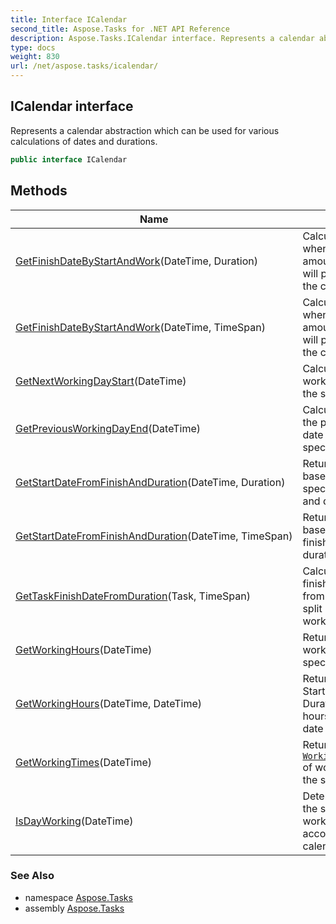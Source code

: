 ```yaml
---
title: Interface ICalendar
second_title: Aspose.Tasks for .NET API Reference
description: Aspose.Tasks.ICalendar interface. Represents a calendar abstraction which can be used for various calculations of dates and durations
type: docs
weight: 830
url: /net/aspose.tasks/icalendar/
---
```

## ICalendar interface

Represents a calendar abstraction which can be used for various calculations of dates and durations.

```csharp
public interface ICalendar
```

## Methods

| Name | Description |
| --- | --- |
| [GetFinishDateByStartAndWork](../../aspose.tasks/icalendar/getfinishdatebystartandwork/#getfinishdatebystartandwork)(DateTime, Duration) | Calculates the date when the specified amount of work time will pass according to the calendar. |
| [GetFinishDateByStartAndWork](../../aspose.tasks/icalendar/getfinishdatebystartandwork/#getfinishdatebystartandwork_1)(DateTime, TimeSpan) | Calculates the date when the specified amount of work time will pass according to the calendar. |
| [GetNextWorkingDayStart](../../aspose.tasks/icalendar/getnextworkingdaystart/)(DateTime) | Calculates next working day start for the specified date. |
| [GetPreviousWorkingDayEnd](../../aspose.tasks/icalendar/getpreviousworkingdayend/)(DateTime) | Calculates the end of the previous working date from the specified date. |
| [GetStartDateFromFinishAndDuration](../../aspose.tasks/icalendar/getstartdatefromfinishandduration/#getstartdatefromfinishandduration)(DateTime, Duration) | Returns start date based on the specified finish date and duration. |
| [GetStartDateFromFinishAndDuration](../../aspose.tasks/icalendar/getstartdatefromfinishandduration/#getstartdatefromfinishandduration_1)(DateTime, TimeSpan) | Returns start date based on specified finish date and duration. |
| [GetTaskFinishDateFromDuration](../../aspose.tasks/icalendar/gettaskfinishdatefromduration/)(Task, TimeSpan) | Calculates the task finish date and time from its start date, split parts and the work duration. |
| [GetWorkingHours](../../aspose.tasks/icalendar/getworkinghours/#getworkinghours_1)(DateTime) | Returns the amount of working hours at the specified date. |
| [GetWorkingHours](../../aspose.tasks/icalendar/getworkinghours/#getworkinghours)(DateTime, DateTime) | Return WorkUnit - Start, Finish and Duration of working hours for the specified date time interval. |
| [GetWorkingTimes](../../aspose.tasks/icalendar/getworkingtimes/)(DateTime) | Returns [`WorkingTimeCollection`](../workingtimecollection/) of working times for the specified date. |
| [IsDayWorking](../../aspose.tasks/icalendar/isdayworking/)(DateTime) | Determines whether the specified day is a working day according to the calendar. |

### See Also

* namespace [Aspose.Tasks](../../aspose.tasks/)
* assembly [Aspose.Tasks](../../)


